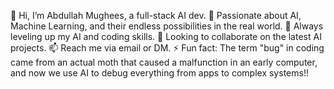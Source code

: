 👋 Hi, I’m Abdullah Mughees, a full-stack AI dev.
👀 Passionate about AI, Machine Learning, and their endless possibilities in the real world.
🌱 Always leveling up my AI and coding skills.
💼 Looking to collaborate on the latest AI projects.
📫 Reach me via email or DM.
⚡ Fun fact: The term "bug" in coding came from an actual moth that caused a malfunction in an early computer, and now we use AI to debug everything from apps to complex systems!!
<!---
abdullah-mughees-ai/abdullah-mughees-ai is a ✨ special ✨ repository because its `README.md` (this file) appears on your GitHub profile.
You can click the Preview link to take a look at your changes.
--->
